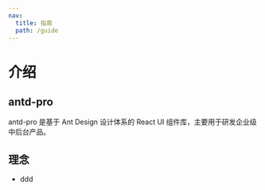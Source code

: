 ```yaml
---
nav:
  title: 指南
  path: /guide
---
```


# 介绍

## antd-pro

antd-pro 是基于 Ant Design 设计体系的 React UI 组件库，主要用于研发企业级中后台产品。

## 理念

- ddd
